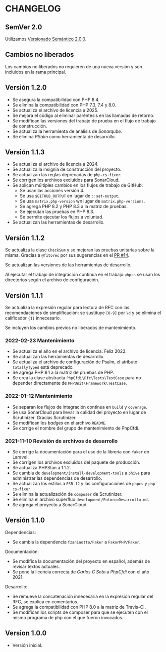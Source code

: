 # CHANGELOG

## SemVer 2.0

Utilizamos [Versionado Semántico 2.0.0](SEMVER.md).

## Cambios no liberados

Los cambios no liberados no requieren de una nueva versión y son incluidos en la rama principal.

## Versión 1.2.0

- Se asegura la compatibilidad con PHP 8.4.
- Se elimina la compatibilidad con PHP 7.3, 7.4 y 8.0.
- Se actualiza el archivo de licencia a 2025.
- Se mejora el código al eliminar paréntesis en las llamadas de retorno.
- Se modifican las versiones del trabajo de prueba en el flujo de trabajo de construcción.
- Se actualiza la herramienta de análisis de *Sonarqube*.
- Se elimina *PSalm* como herramienta de desarrollo.

## Versión 1.1.3

- Se actualiza el archivo de licencia a 2024.
- Se actualiza la insignia de construcción del proyecto.
- Se actualizan las reglas deprecadas de `php-cs-fixer`.
- Se corrigen los archivos excluidos para SonarCloud.
- Se aplican múltiples cambios en los flujos de trabajo de GitHub:
    - Se usan las acciones versión 4.
    - Se usa `$GITHUB_OUTPUT` en lugar de `::set-output`.
    - Se usa `matrix.php-version` wn lugar de `matrix.php-versions`.
    - Se agrega PHP 8.2 y PHP 8.3 a la matriz de pruebas.
    - Se ejecutan las pruebas en PHP 8.3.
    - Se permite ejecutar los flujos a voluntad.
- Se actualizan las herramientas de desarrollo.

## Versión 1.1.2

Se actualiza la clase `CheckSum` y se mejoran las pruebas unitarias sobre la misma.
Gracias a `@fitorec` por sus sugerencias en el [PR #14](https://github.com/phpcfdi/rfc/pull/14).

Se actualizan las versiones de las herramientas de desarrollo.

Al ejecutar el trabajo de integración continua en el trabajo `phpcs` se usan los directorios según
el archivo de configuración. 

## Versión 1.1.1

Se actualiza la expresión regular para lectura de RFC con las recomendaciones de simplificación:
se sustituye `[0-9]` por `\d` y se elimina el calificador `{1}` innecesario. 

Se incluyen los cambios previos no liberados de mantenimiento.

### 2022-02-23 Mantenimiento

- Se actualiza el año en el archivo de licencia. Feliz 2022.
- Se actualizan las herramientas de desarrollo.
- Se actualiza el archivo de configuración de Psalm, el atributo `totallyTyped` está deprecado.
- Se agrega PHP 8.1 a la matriz de pruebas de PHP.
- Se crea la clase abstracta `PhpCfdi\Rfc\Tests\TestCase` para no depender directamente de `PHPUnit\Framework\TestCase`.

### 2022-01-12 Mantenimiento

- Se separan los flujos de integración continua en `build` y `coverage`.
- Se usa SonarCloud para llevar la calidad del proyecto en lugar de Scrutinizer. Gracias Scrutinizer.
- Se modifican los *badges* en el archivo `README`.
- Se corrige el nombre del grupo de mantenimiento de PhpCfdi.

### 2021-11-10 Revisión de archivos de desarrollo

- Se corrige la documentación para el uso de la librería con `faker` en Laravel.
- Se corrigen los archivos excluidos del paquete de producción.
- Se actualiza PHPStan a 1.1.2.
- Se cambia de `development/install-development-tools` a `phive` para administrar las dependencias de desarrollo.
- Se actualizan los estilos a `PSR-12` y las configuraciones de `phpcs` y `php-cs-fixer`.
- Se elimina la actualización de `composer` de Scrutinizer.
- Se elimina el archivo superfluo `development/EntornoDesarrollo.md`.
- Se agrega el proyecto a SonarCloud.

## Versión 1.1.0

Dependencias:

- Se cambia la dependencia `fzaninotto/Faker` a `FakerPHP/Faker`.

Documentación:

- Se modifica la documentación del proyecto en español, además de revisar textos actuales.
- Se pone la licencia correcta de *Carlos C Soto* a *PhpCfdi* con el año 2021.
  
Desarrollo:

- Se remueve la concatenación innecesaria en la expresión regular del RFC, se explica en comentarios.
- Se agrega la compatibilidad con PHP 8.0 a la matriz de Travis-CI.
- Se modifican los scripts de composer para que se ejecuten con el mismo programa de php con el que fueron invocados.

## Version 1.0.0

- Versión inicial.
